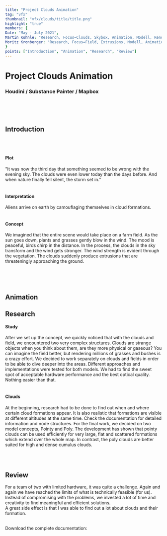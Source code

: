 ```yaml
---
title: "Project Clouds Animation"
tag: "vfx"
thumbnail: "vfx/clouds/title/title.png"
highlight: "true"
members: {
Date: "May - July 2021",        
Martin Kohnle: "Research, Focus=Clouds, Skybox, Animation, Modell, Rendering",
Moritz Kronberger: "Research, Focus=Field, Extrusions, Modell, Animation"
}
points: ["Introduction", "Animation", "Research", "Review"]
---
```



# Project Clouds Animation

### Houdini / Substance Painter / Mapbox  <br /> <br />


<bullet-points :points="points"></bullet-points>


<image-loader height="overview_image_400" image="vfx/clouds/title"></image-loader>
<br /> <br />

## Introduction 
<team :members="members"></team> <br /> <br />

#### Plot
"It was now the third day that something seemed to be wrong with the evening sky. The clouds were even lower today than the days before. And when nature finally fell silent, the storm set in."
<br /> <br />

#### Interpretation

Aliens arrive on earth by camouflaging themselves in cloud formations.
<br /> <br />

#### Concept

We imagined that the entire scene would take place on a farm field. As the sun goes down, plants and grasses gently blow in the wind. The mood is peaceful, birds chirp in the distance. In the process, the clouds in the sky transform and the wind gets stronger. The wind strength is evident through the vegetation. The clouds suddenly produce extrusions that are threateningly approaching the ground.
<br /> <br />

<image-loader height="overview_image_460" image="vfx/clouds/skizze"></image-loader>
<br /> <br />

## Animation 
<youtube-loader link="https://www.youtube.com/embed/bUjEX9_8Q0c"></youtube-loader>


## Research
#### Study

After we set up the concept, we quickly noticed that with the clouds and field, we encountered two very complex structures. Clouds are strange objects when you think about them, are they more physical or gaseous? You can imagine the field better, but rendering millions of grasses and bushes is a crazy effort. We decided to work separately on clouds and fields in order to be able to dive deeper into the areas. Different approaches and implementations were tested for both models. We had to find the sweet spot of acceptable hardware performance and the best optical quality. Nothing easier than that. <br /> <br />

#### Clouds

At the beginning, research had to be done to find out when and where certain cloud formations appear. It is also realistic that formations are visible at different altitudes at the same time.
Check the documentation for detailed information and node structures. For the final work, we decided on two model concepts, Pointy and Poly. The development has shown that pointy clouds can be used efficiently for very large, flat and scattered formations which extend over the whole map. In contrast, the poly clouds are better suited for high and dense cumulus clouds.


<br /> <br />

<image-loader height="overview_image_200" image="vfx/clouds/poly"></image-loader>

## Review

For a team of two with limited hardware, it was quite a challenge. Again and again we have reached the limits of what is technically feasible (for us). Instead of compromising with the problems, we invested a lot of time and creativity to find meaningful and efficient solutions. <br />
A great side effect is that I was able to find out a lot about clouds and their formation.
<br /> <br />

Download the complete documentation:
<pdf-loader doc="docs/clouds.pdf"></pdf-loader>

